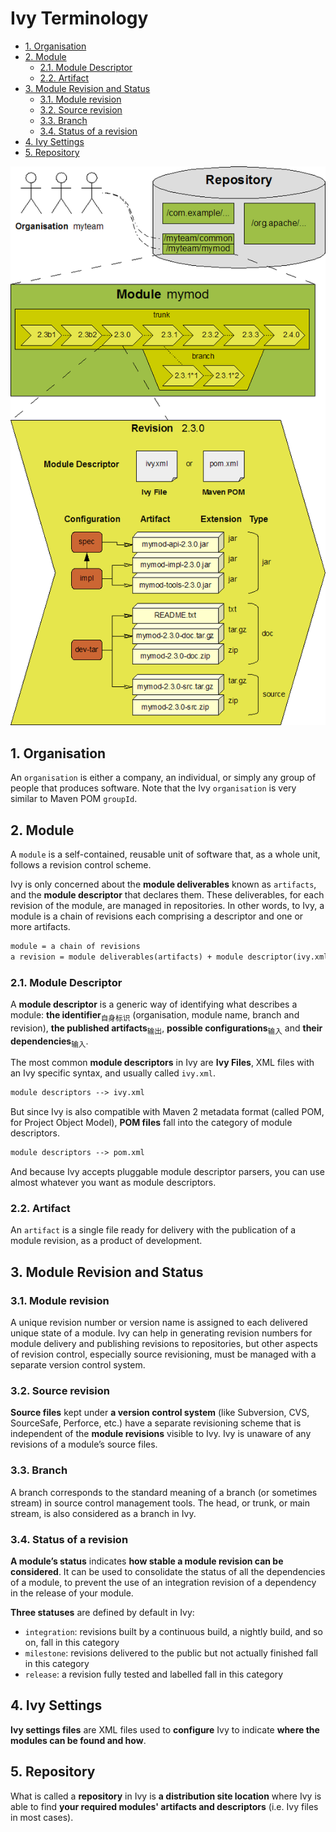 # Ivy Terminology

<!-- TOC -->

- [1. Organisation](#1-organisation)
- [2. Module](#2-module)
  - [2.1. Module Descriptor](#21-module-descriptor)
  - [2.2. Artifact](#22-artifact)
- [3. Module Revision and Status](#3-module-revision-and-status)
  - [3.1. Module revision](#31-module-revision)
  - [3.2. Source revision](#32-source-revision)
  - [3.3. Branch](#33-branch)
  - [3.4. Status of a revision](#34-status-of-a-revision)
- [4. Ivy Settings](#4-ivy-settings)
- [5. Repository](#5-repository)

<!-- /TOC -->

![Ivy Terminology](images/ivy-terminology.png)

## 1. Organisation

An `organisation` is either a company, an individual, or simply any group of people that produces software. Note that the Ivy `organisation` is very similar to Maven POM `groupId`.

## 2. Module

A `module` is a self-contained, reusable unit of software that, as a whole unit, follows a revision control scheme.

Ivy is only concerned about the **module deliverables** known as `artifacts`, and the **module descriptor** that declares them. These deliverables, for each revision of the module, are managed in repositories. In other words, to Ivy, a module is a chain of revisions each comprising a descriptor and one or more artifacts.

```txt
module = a chain of revisions
a revision = module deliverables(artifacts) + module descriptor(ivy.xml)
```

### 2.1. Module Descriptor

A **module descriptor** is a generic way of identifying what describes a module: **the identifier**<sub>自身标识</sub> (organisation, module name, branch and revision), **the published artifacts**<sub>输出</sub>, **possible configurations**<sub>输入</sub> and **their dependencies**<sub>输入</sub>.

The most common **module descriptors** in Ivy are **Ivy Files**, XML files with an Ivy specific syntax, and usually called `ivy.xml`.

```txt
module descriptors --> ivy.xml
```

But since Ivy is also compatible with Maven 2 metadata format (called POM, for Project Object Model), **POM files** fall into the category of module descriptors.

```txt
module descriptors --> pom.xml
```

And because Ivy accepts pluggable module descriptor parsers, you can use almost whatever you want as module descriptors.

### 2.2. Artifact

An `artifact` is a single file ready for delivery with the publication of a module revision, as a product of development.

## 3. Module Revision and Status

### 3.1. Module revision

A unique revision number or version name is assigned to each delivered unique state of a module. Ivy can help in generating revision numbers for module delivery and publishing revisions to repositories, but other aspects of revision control, especially source revisioning, must be managed with a separate version control system.

### 3.2. Source revision

**Source files** kept under **a version control system** (like Subversion, CVS, SourceSafe, Perforce, etc.) have a separate revisioning scheme that is independent of the **module revisions** visible to Ivy. Ivy is unaware of any revisions of a module’s source files.

### 3.3. Branch

A branch corresponds to the standard meaning of a branch (or sometimes stream) in source control management tools. The head, or trunk, or main stream, is also considered as a branch in Ivy.

### 3.4. Status of a revision

**A module’s status** indicates **how stable a module revision can be considered**. It can be used to consolidate the status of all the dependencies of a module, to prevent the use of an integration revision of a dependency in the release of your module.

**Three statuses** are defined by default in Ivy:

- `integration`: revisions built by a continuous build, a nightly build, and so on, fall in this category
- `milestone`: revisions delivered to the public but not actually finished fall in this category
- `release`: a revision fully tested and labelled fall in this category

## 4. Ivy Settings

**Ivy settings files** are XML files used to **configure** Ivy to indicate **where the modules can be found and how**.

## 5. Repository

What is called a **repository** in Ivy is **a distribution site location** where Ivy is able to find **your required modules' artifacts and descriptors** (i.e. Ivy files in most cases).
